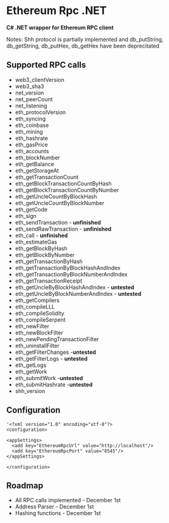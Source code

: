 
# Ethereum Rpc .NET

**C# .NET wrapper for Ethereum RPC client**

Notes: Shh protocol is partially implemented and db_putString, db_getString, db_putHex, db_getHex have been deprecitated

Supported RPC calls
--------

- web3_clientVersion
- web3_sha3
- net_version
- net_peerCount
- net_listening
- eth_protocolVersion
- eth_syncing
- eth_coinbase
- eth_mining
- eth_hashrate
- eth_gasPrice
- eth_accounts
- eth_blockNumber
- eth_getBalance
- eth_getStorageAt
- eth_getTransactionCount
- eth_getBlockTransactionCountByHash
- eth_getBlockTransactionCountByNumber
- eth_getUncleCountByBlockHash
- eth_getUncleCountByBlockNumber
- eth_getCode
- eth_sign
- eth_sendTransaction - **unfinished**
- eth_sendRawTransaction - **unfinished**
- eth_call - **unfinished**
- eth_estimateGas
- eth_getBlockByHash
- eth_getBlockByNumber
- eth_getTransactionByHash
- eth_getTransactionByBlockHashAndIndex
- eth_getTransactionByBlockNumberAndIndex
- eth_getTransactionReceipt
- eth_getUncleByBlockHashAndIndex - **untested**
- eth_getUncleByBlockNumberAndIndex - **untested**
- eth_getCompilers
- eth_compileLLL
- eth_compileSolidity
- eth_compileSerpent
- eth_newFilter
- eth_newBlockFilter
- eth_newPendingTransactionFilter
- eth_uninstallFilter
- eth_getFilterChanges -**untested**
- eth_getFilterLogs - **untested**
- eth_getLogs
- eth_getWork
- eth_submitWork -**untested**
- eth_submitHashrate -**untested**
- shh_version

Configuration
-------------

	'<?xml version="1.0" encoding="utf-8"?>
	<configuration>

    <appSettings>
      <add key="EthereumRpcUrl" value="http://localhost"/>
      <add key="EthereumRpcPort" value="8545"/>
    </appSettings>
			
	</configuration>





Roadmap
--------

- All RPC calls implemented - December 1st
- Address Parser - December 1st
- Hashing functions - December 1st
